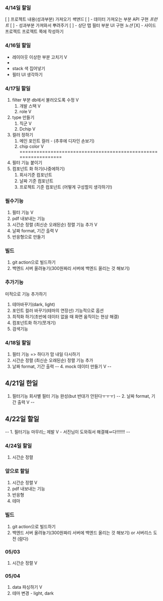 ### 4/14일 할일
[ ] 프로젝트 내용(성과부분) 가져오기
    *백엔드*
    [ ] - 데이터 가져오는 부분 API 구현
    *프런트*
    [ ] - 성과부분 가져와서 뿌려주기
    [ ] - 상단 탭 필터 부분 UI 구현
*노션*
[X] - 사이드 프로젝트 프로젝트 쪽에 작성하기

### 4/16일 할일
- 레이아웃 이상한 부분 고치기 V
- 
- stack 색 집어넣기 
- 필터 UI 생각하기


### 4/17일 할일
1. filter 부분 db에서 불러오도록 수정 V
   1. 개발 스택 V
   2. role V
2. type 만들기
   1.  직군 V 
   2.  Dchip V
3. 컬러 정하기 
   1.  메인 포인트 컬러 - (추후에 디자인 손보기)
   2.  chip color V
   ================================================================
4. 필터 기능 붙이기
5. 컴포넌트 화 하기(나중에하기)
   1. 회사기준 컴포넌트
   2. 날짜 기준 컴포넌트
   3. 프로젝트 기준 컴포넌트 
    (어떻게 구성할지 생각하기!)

### 필수기능
1. 필터 기능 V
2. pdf 내보내는 기능
3. 시간순 정렬 (최신순 오래된순) 정렬 기능 추가 V
4. 날짜 format, 기간 출력 V
5. 반응형으로 만들기

### 빌드
1. git action으로 빌드하기
2. 백엔드 서버 올려놓기(300원짜리 서버에 백엔드 올리는 것 해보기)

### 추가기능
미적으로 기능 추가하기
1. 테마바꾸기(dark, light)
2. 포인트 컬러 바꾸기(테마의 연장선)
기능적으로 옵션
1. 최적화 하기(초반에 데이터 없을 때 화면 움직이는 현상 해결)
2. 컴포넌트화 하기(쪼개기)
3. 검색기능


### 4/18일 할일
1. 필터 기능 =>  하다가 맘 내일 다시하기
2. 시간순 정렬 (최신순 오래된순) 정렬 기능 추가
3. 날짜 format, 기간 출력
-- 4. mock 데이터 만들기 V --
 
## 4/21일 한일
1. 필터기능 회사별 필터 기능 완성(but 반대가 안된다ㅜㅜㅜ)
-- 2. 날짜 format, 기간 출력 V --

## 4/22일 할일
-- 1. 필터기능 마무리;; 제발 V - 서진님이 도와줘서 해결햬ㅆ다!!!!!!! --
### 4/24일 할일
1. 시간순 정렬

### 앞으로 할일
1. 시간순 정렬 V
2. pdf 내보내는 기능
3. 반응형
4. 테마
### 빌드
1. git action으로 빌드하기
2. 백엔드 서버 올려놓기(300원짜리 서버에 백엔드 올리는 것 해보기) or 서버리스 도전 (람다)

### 05/03 
1. 시간순 정렬 V

### 05/04
1. data 파싱하기 V
2. 테마 변경 - light, dark
